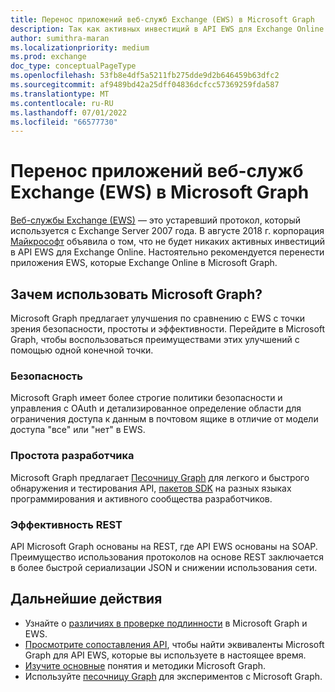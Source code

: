```yaml
---
title: Перенос приложений веб-служб Exchange (EWS) в Microsoft Graph
description: Так как активных инвестиций в API EWS для Exchange Online больше нет, вы можете перенести приложения EWS, которые Exchange Online в Microsoft Graph.
author: sumithra-maran
ms.localizationpriority: medium
ms.prod: exchange
doc_type: conceptualPageType
ms.openlocfilehash: 53fb8e4df5a5211fb275dde9d2b646459b63dfc2
ms.sourcegitcommit: af9489bd42a25dff04836dcfcc57369259fda587
ms.translationtype: MT
ms.contentlocale: ru-RU
ms.lasthandoff: 07/01/2022
ms.locfileid: "66577730"
---
```

# <a name="migrate-exchange-web-services-ews-apps-to-microsoft-graph"></a>Перенос приложений веб-служб Exchange (EWS) в Microsoft Graph

[Веб-службы Exchange (EWS)](/exchange/client-developer/exchange-web-services/explore-the-ews-managed-api-ews-and-web-services-in-exchange) — это устаревший протокол, который используется с Exchange Server 2007 года. В августе 2018 г. корпорация [Майкрософт](https://techcommunity.microsoft.com/t5/exchange-team-blog/upcoming-changes-to-exchange-web-services-ews-api-for-office-365/ba-p/608055) объявила о том, что не будет никаких активных инвестиций в API EWS для Exchange Online. Настоятельно рекомендуется перенести приложения EWS, которые Exchange Online в Microsoft Graph.

## <a name="why-use-microsoft-graph"></a>Зачем использовать Microsoft Graph?

Microsoft Graph предлагает улучшения по сравнению с EWS с точки зрения безопасности, простоты и эффективности. Перейдите в Microsoft Graph, чтобы воспользоваться преимуществами этих улучшений с помощью одной конечной точки.

### <a name="security"></a>Безопасность

Microsoft Graph имеет более строгие политики безопасности и управления с OAuth и [](/graph/permissions-reference) детализированное определение области для ограничения доступа к данным в почтовом ящике в отличие от модели доступа "все" или "нет" в EWS.

### <a name="developer-simplicity"></a>Простота разработчика

Microsoft Graph предлагает [Песочницу Graph](https://developer.microsoft.com/graph/graph-explorer) для легкого и быстрого обнаружения и тестирования API, [пакетов SDK](/graph/sdks/sdks-overview) на разных языках программирования и активного сообщества разработчиков.

### <a name="rest-efficiency"></a>Эффективность REST

API Microsoft Graph основаны на REST, где API EWS основаны на SOAP. Преимущество использования протоколов на основе REST заключается в более быстрой сериализации JSON и снижении использования сети.

## <a name="next-steps"></a>Дальнейшие действия

- Узнайте о [различиях в проверке подлинности](migrate-exchange-web-services-authentication.md) в Microsoft Graph и EWS.
- [Просмотрите сопоставления API](migrate-exchange-web-services-api-mapping.md), чтобы найти эквиваленты Microsoft Graph для API EWS, которые вы используете в настоящее время.
- [Изучите основные](/graph/overview) понятия и методики Microsoft Graph.
- Используйте [песочницу Graph](https://developer.microsoft.com/graph/graph-explorer) для экспериментов с Microsoft Graph.
